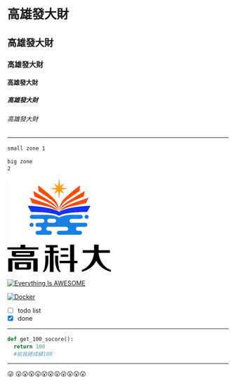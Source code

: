 
# 高雄發大財
## 高雄發大財
### 高雄發大財
#### 高雄發大財
##### 高雄發大財
###### 高雄發大財
---
`
small zone
1
`

```
big zone
2
```

![NKFUST](下載.png "第一科大")

[![Everything Is AWESOME](https://img.youtube.com/vi/StTqXEQ2l-Y/0.jpg)](https://www.youtube.com/watch?v=StTqXEQ2l-Y "Everything Is AWESOME")

[![Docker](https://img.youtube.com/vi/sSm2dRarhPo/0.jpg)](https://www.youtube.com/watch?v=sSm2dRarhPo "Teating Docker")

- [ ] todo list
- [x] done

---

```py
def get_100_socore():
  return 100
  #給我總成績100
```

---

:stuck_out_tongue_winking_eye:
:open_mouth::open_mouth::open_mouth::open_mouth::open_mouth::open_mouth::open_mouth::open_mouth::open_mouth::open_mouth::open_mouth:
